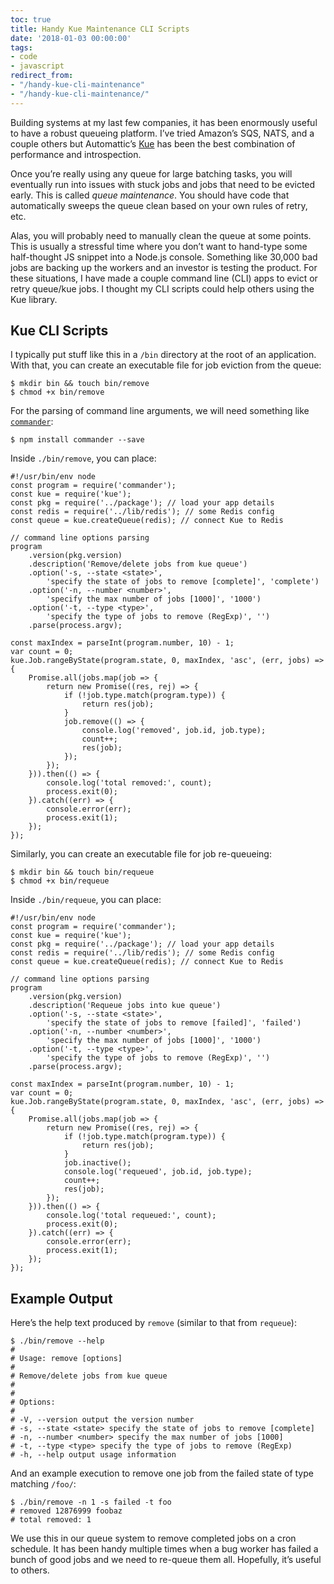 ```yaml
---
toc: true
title: Handy Kue Maintenance CLI Scripts
date: '2018-01-03 00:00:00'
tags:
- code
- javascript
redirect_from:
- "/handy-kue-cli-maintenance"
- "/handy-kue-cli-maintenance/"
---
```


Building systems at my last few companies, it has been enormously useful to have a robust queueing platform. I’ve tried Amazon’s SQS, NATS, and a couple others but Automattic’s [Kue](https://github.com/Automattic/kue) has been the best combination of performance and introspection.

Once you’re really using any queue for large batching tasks, you will eventually run into issues with stuck jobs and jobs that need to be evicted early. This is called _queue maintenance_. You should have code that automatically sweeps the queue clean based on your own rules of retry, etc.

Alas, you will probably need to manually clean the queue at some points. This is usually a stressful time where you don’t want to hand-type some half-thought JS snippet into a Node.js console. Something like 30,000 bad jobs are backing up the workers and an investor is testing the product. For these situations, I have made a couple command line (CLI) apps to evict or retry queue/kue jobs. I thought my CLI scripts could help others using the Kue library.

## Kue CLI Scripts

I typically put stuff like this in a `/bin` directory at the root of an application. With that, you can create an executable file for job eviction from the queue:

    $ mkdir bin && touch bin/remove
    $ chmod +x bin/remove

For the parsing of command line arguments, we will need something like [`commander`](https://github.com/tj/commander.js):

    $ npm install commander --save

Inside `./bin/remove`, you can place:

    #!/usr/bin/env node
    const program = require('commander');
    const kue = require('kue');
    const pkg = require('../package'); // load your app details
    const redis = require('../lib/redis'); // some Redis config
    const queue = kue.createQueue(redis); // connect Kue to Redis
    
    // command line options parsing
    program
        .version(pkg.version)
        .description('Remove/delete jobs from kue queue')
        .option('-s, --state <state>',
            'specify the state of jobs to remove [complete]', 'complete')
        .option('-n, --number <number>',
            'specify the max number of jobs [1000]', '1000')
        .option('-t, --type <type>',
            'specify the type of jobs to remove (RegExp)', '')
        .parse(process.argv);
    
    const maxIndex = parseInt(program.number, 10) - 1;
    var count = 0;
    kue.Job.rangeByState(program.state, 0, maxIndex, 'asc', (err, jobs) => {
        Promise.all(jobs.map(job => {
            return new Promise((res, rej) => {
                if (!job.type.match(program.type)) {
                    return res(job);
                }
                job.remove(() => {
                    console.log('removed', job.id, job.type);
                    count++;
                    res(job);
                });
            });
        })).then(() => {
            console.log('total removed:', count);
            process.exit(0);
        }).catch((err) => {
            console.error(err);
            process.exit(1);
        });
    });

Similarly, you can create an executable file for job re-queueing:

    $ mkdir bin && touch bin/requeue
    $ chmod +x bin/requeue

Inside `./bin/requeue`, you can place:

    #!/usr/bin/env node
    const program = require('commander');
    const kue = require('kue');
    const pkg = require('../package'); // load your app details
    const redis = require('../lib/redis'); // some Redis config
    const queue = kue.createQueue(redis); // connect Kue to Redis
    
    // command line options parsing
    program
        .version(pkg.version)
        .description('Requeue jobs into kue queue')
        .option('-s, --state <state>',
            'specify the state of jobs to remove [failed]', 'failed')
        .option('-n, --number <number>',
            'specify the max number of jobs [1000]', '1000')
        .option('-t, --type <type>',
            'specify the type of jobs to remove (RegExp)', '')
        .parse(process.argv);
    
    const maxIndex = parseInt(program.number, 10) - 1;
    var count = 0;
    kue.Job.rangeByState(program.state, 0, maxIndex, 'asc', (err, jobs) => {
        Promise.all(jobs.map(job => {
            return new Promise((res, rej) => {
                if (!job.type.match(program.type)) {
                    return res(job);
                }
                job.inactive();
                console.log('requeued', job.id, job.type);
                count++;
                res(job);
            });
        })).then(() => {
            console.log('total requeued:', count);
            process.exit(0);
        }).catch((err) => {
            console.error(err);
            process.exit(1);
        });
    });

## Example Output

Here’s the help text produced by `remove` (similar to that from `requeue`):

    $ ./bin/remove --help
    # 
    # Usage: remove [options]
    # 
    # Remove/delete jobs from kue queue
    # 
    # 
    # Options:
    # 
    # -V, --version output the version number
    # -s, --state <state> specify the state of jobs to remove [complete]
    # -n, --number <number> specify the max number of jobs [1000]
    # -t, --type <type> specify the type of jobs to remove (RegExp)
    # -h, --help output usage information

And an example execution to remove one job from the failed state of type matching `/foo/`:

    $ ./bin/remove -n 1 -s failed -t foo
    # removed 12876999 foobaz
    # total removed: 1

We use this in our queue system to remove completed jobs on a cron schedule. It has been handy multiple times when a bug worker has failed a bunch of good jobs and we need to re-queue them all. Hopefully, it’s useful to others.

